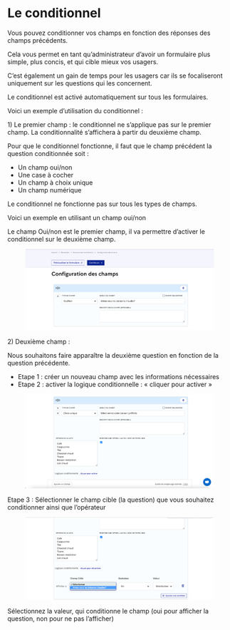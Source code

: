 # Le conditionnel

Vous pouvez conditionner vos champs en fonction des réponses des champs précédents.

Cela vous permet en tant qu’administrateur d’avoir un formulaire plus simple, plus concis, et qui cible mieux vos usagers.

C’est également un gain de temps pour les usagers car ils se focaliseront uniquement sur les questions qui les concernent.

Le conditionnel est activé automatiquement sur tous les formulaires.

&#x20;

Voici un exemple d’utilisation du conditionnel :

&#x20;

1\)    Le premier champ : le conditionnel ne s’applique pas sur le premier champ. La conditionnalité s’affichera à partir du deuxième champ.

Pour que le conditionnel fonctionne, il faut que le champ précédent la question conditionnée soit :

* Un champ oui/non
* &#x20;Une case à cocher
* Un champ à choix unique
* Un champ numérique&#x20;



Le conditionnel ne fonctionne pas sur tous les types de champs.



Voici un exemple en utilisant un champ oui/non

Le champ Oui/non est le premier champ, il va permettre d’activer le conditionnel sur le deuxième champ.

<figure><img src="../.gitbook/assets/Conditionnel 1.png" alt=""><figcaption></figcaption></figure>

2\)    Deuxième champ :

Nous souhaitons faire apparaître la deuxième question en fonction de la question précédente.

* &#x20;Etape 1 : créer un nouveau champ avec les informations nécessaires
* &#x20;Etape 2 : activer la logique conditionnelle : « cliquer pour activer »

<figure><img src="../.gitbook/assets/Conditionnel 2.png" alt=""><figcaption></figcaption></figure>

Etape 3 : Sélectionner le champ cible (la question) que vous souhaitez conditionner ainsi que l’opérateur

<figure><img src="../.gitbook/assets/Conditionnel 3.png" alt=""><figcaption></figcaption></figure>

Sélectionnez la valeur, qui conditionne le champ (oui pour afficher la question, non pour ne pas l’afficher)

